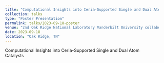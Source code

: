 ```yaml
---
title: "Computational Insights into Ceria-Supported Single and Dual Atom Catalysts"
collection: talks
type: "Poster Presentation"
permalink: talks/2023-09-18-poster
venue: "2nd Oak Ridge National Laboratory Vanderbilt University collaborative workshop "
date: 2023-09-18
location: "Oak Ridge, TN"
---
```


Computational Insights into Ceria-Supported Single and Dual Atom Catalysts
